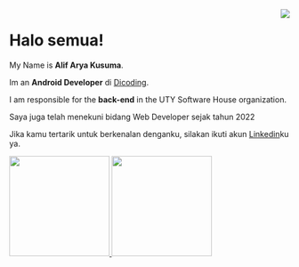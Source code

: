 <img align="right" src="https://visitor-badge.laobi.icu/badge?page_id=jwenjian.visitor-badge"/>

# Halo semua! 

My Name is **Alif Arya Kusuma**.<br>

Im an **Android Developer** di [Dicoding](https://www.dicoding.com/).<br>

I am responsible for the **back-end** in the UTY Software House organization.<br>

Saya juga telah menekuni bidang Web Developer sejak tahun 2022<br>

Jika kamu tertarik untuk berkenalan denganku, silakan ikuti akun [Linkedin](https://www.linkedin.com/in/alif-arya-26b31b284/)ku ya.


<p align="left">
<a href="https://github.com/aliftheprogramer">
  <img height="180em" src="https://github-readme-stats-eight-theta.vercel.app/api?username=aliftheprogramer&show_icons=true&theme=algolia&include_all_commits=true&count_private=true"/>
  <img height="180em" src="https://github-readme-stats-eight-theta.vercel.app/api/top-langs/?username=aliftheprogramer&layout=compact&theme=algolia"/>
</a>
</p>
